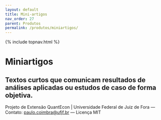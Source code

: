 ```yaml
---
layout: default
title: Mini-artigos
nav_order: 27
parent: Produtos
permalink: /produtos/miniartigos/
---
```


{% include topnav.html %}

# Miniartigos
Textos curtos que comunicam resultados de análises aplicadas ou estudos de caso de forma objetiva.
---

<p class="qe-footer">
  Projeto de Extensão QuantEcon | Universidade Federal de Juiz de Fora — 
  Contato: <a href="mailto:paulo.coimbra@ufjf.br">paulo.coimbra@ufjf.br</a> — Licença MIT
</p>
